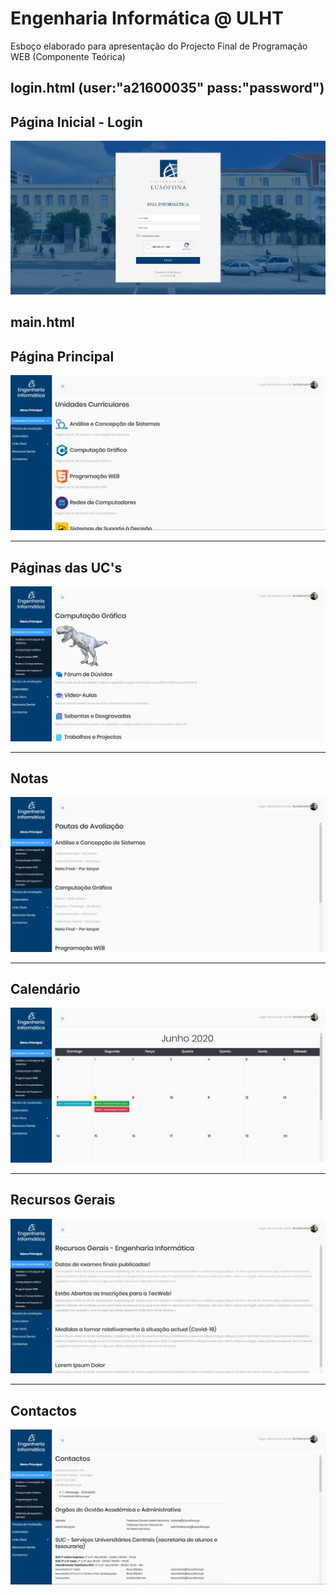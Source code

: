 # Engenharia Informática @ ULHT

Esboço elaborado para apresentação do Projecto Final de Programação WEB (Componente Teórica)

login.html (user:"a21600035" pass:"password")
---------------------------------------------
Página Inicial - Login
---------
![](image.jpg?raw=true "Página Login")

main.html
---------
Página Principal
---------
![](image2.jpg?raw=true "Página Principal")

---------
Páginas das UC's
---------
![](image3.jpg?raw=true "Página Principal")

---------
Notas
---------
![](image4.jpg?raw=true "Página Principal")

---------
Calendário
---------
![](image5.jpg?raw=true "Página Principal")

---------
Recursos Gerais
---------
![](image6.jpg?raw=true "Página Principal")

---------
Contactos
---------
![](image7.jpg?raw=true "Página Principal")
